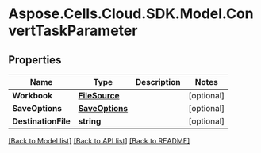 # Aspose.Cells.Cloud.SDK.Model.ConvertTaskParameter
## Properties

Name | Type | Description | Notes
------------ | ------------- | ------------- | -------------
**Workbook** | [**FileSource**](FileSource.md) |  | [optional] 
**SaveOptions** | [**SaveOptions**](SaveOptions.md) |  | [optional] 
**DestinationFile** | **string** |  | [optional] 

[[Back to Model list]](../README.md#documentation-for-models) [[Back to API list]](../README.md#documentation-for-api-endpoints) [[Back to README]](../README.md)


